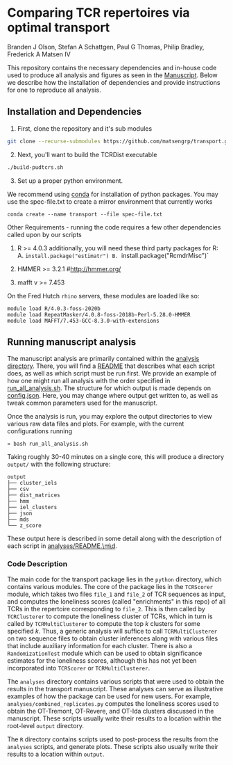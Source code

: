 # Comparing TCR repertoires via optimal transport

Branden J Olson, Stefan A Schattgen, Paul G Thomas, Philip Bradley, Frederick A Matsen IV

This repository contains the necessary dependencies and in-house code used to produce all analysis and figures as seen in the [Manuscript](https://github.com/matsengrp/transport-tex).
Below we describe how the installation of dependencies 
and provide instructions for one to reproduce all analysis. 

## Installation and Dependencies

1. First, clone the repository and it's sub modules

```bash
git clone --recurse-submodules https://github.com/matsengrp/transport.git
```

2. Next, you'll want to build the TCRDist executable

```bash
./build-pudtcrs.sh
```

3. Set up a proper python environment.

We recommend using [conda](https://docs.conda.io/en/latest/) for installation of python packages. You may use the spec-file.txt to create a mirror environment that currently works
```
conda create --name transport --file spec-file.txt
```

Other Requirements - running the code requires a few other dependencies called upon by our scripts

1. R >= 4.0.3
    additionally, you will need these third party packages for R:
    A. `install.package("estimatr")
    B. `install.package("RcmdrMisc")`

2. HMMER >= 3.2.1 #http://hmmer.org/
3. mafft v >= 7.453

On the Fred Hutch `rhino` servers, these modules are loaded like so:

```
module load R/4.0.3-foss-2020b
module load RepeatMasker/4.0.8-foss-2018b-Perl-5.28.0-HMMER
module load MAFFT/7.453-GCC-8.3.0-with-extensions
```


## Running manuscript analysis

The manuscript analysis are primarily contained within the [analysis directory](analysis/).
There, you will find a [README](analysis/README.md) that describes what each script does, as well as which script must be run first.
We provide an example of how one might run all analysis
with the order specified in [run\_all\_analysis.sh](run_all_analysis.sh).
The structure for which output is made
depends on [config.json](config.json).
Here, you may change where output get written to, as well as tweak common parameters
used for the manuscript. 

Once the analysis is run, you may explore the output directories to view various
raw data files and plots. 
For example, with the current configurations running
```
» bash run_all_analysis.sh
```
Taking roughly 30-40 minutes on a single core, this will produce a directory `output/` with the following structure:
```
output
├── cluster_iels
├── csv
├── dist_matrices
├── hmm
├── iel_clusters
├── json
├── mds
└── z_score
```
These output here is described in some detail along with the description of each script
in [analyses/README.\m\d](analyses/README.md).


### Code Description
The main code for the transport package lies in the `python` directory, which contains various modules.
The core of the package lies in the `TCRScorer` module, which takes two files `file_1` and `file_2` of TCR sequences as input, and computes the loneliness scores (called "enrichments" in this repo) of all TCRs in the repertoire corresponding to `file_2`.
This is then called by `TCRClusterer` to compute the loneliness cluster of TCRs, which in turn is called by `TCRMultiClusterer` to compute the top _k_ clusters for some specified _k_.
Thus, a generic analysis will suffice to call `TCRMultiClusterer` on two sequence files to obtain cluster inferences along with various files that include auxiliary information for each cluster.
There is also a `RandomizationTest` module which can be used to obtain significance estimates for the loneliness scores, although this has not yet been incorporated into `TCRScorer` or `TCRMultiClusterer`.

The `analyses` directory contains various scripts that were used to obtain the results in the transport manuscript.
These analyses can serve as illustrative examples of how the package can be used for new users.
For example, `analyses/combined_replicates.py` computes the loneliness scores used to obtain the OT-Tremont, OT-Revere, and OT-Ida clusters discussed in the manuscript.
These scripts usually write their results to a location within the root-level `output` directory.

The `R` directory contains scripts used to post-process the results from the `analyses` scripts, and generate plots.
These scripts also usually write their results to a location within `output`.
